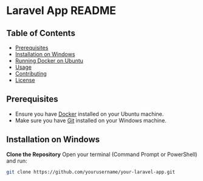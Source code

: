 # Laravel App README

## Table of Contents
- [Prerequisites](#prerequisites)
- [Installation on Windows](#installation-on-windows)
- [Running Docker on Ubuntu](#running-docker-on-ubuntu)
- [Usage](#usage)
- [Contributing](#contributing)
- [License](#license)

## Prerequisites
- Ensure you have [Docker](https://docs.docker.com/get-docker/) installed on your Ubuntu machine.
- Make sure you have [Git](https://git-scm.com/) installed on your Windows machine.

## Installation on Windows

**Clone the Repository**
   Open your terminal (Command Prompt or PowerShell) and run:

   ```bash
   git clone https://github.com/yourusername/your-laravel-app.git